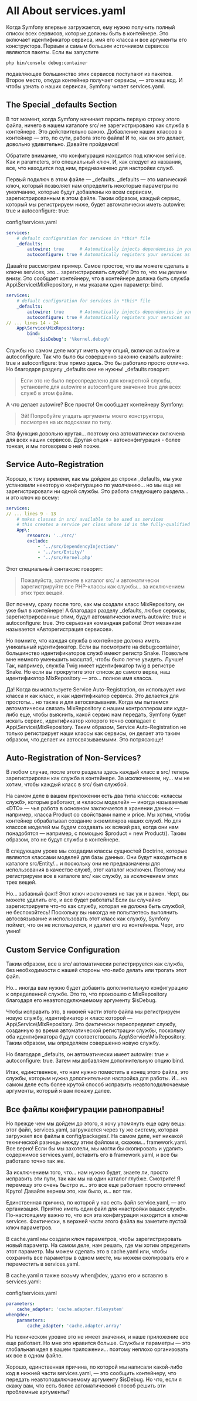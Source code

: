 # All About services.yaml

Когда Symfony впервые загружается, ему нужно получить полный список всех сервисов, которые должны быть в контейнере. Это включает идентификатор сервиса, имя его класса и все аргументы его конструктора. Первым и самым большим источником сервисов являются пакеты. Если вы запустите

```
php bin/console debug:container
```

подавляющее большинство этих сервисов поступают из пакетов. Второе место, откуда контейнер получает сервисы, — это наш код. И чтобы узнать о наших сервисах, Symfony читает services.yaml.

## The Special _defaults Section

В тот момент, когда Symfony начинает парсить первую строку этого файла, ничего в нашем каталоге src/ не зарегистрировано как служба в контейнере. Это действительно важно. Добавление наших классов в контейнер — это, по сути, работа этого файла! И то, как он это делает, довольно удивительно. Давайте пройдемся!

Обратите внимание, что конфигурация находится под ключом serivice. Как и parameters, это специальный ключ. И, как следует из названия, все, что находится под ним, предназначено для настройки служб.

Первый подключ в этом файле — _defaults. _defaults — это магический ключ, который позволяет нам определить некоторые параметры по умолчанию, которые будут добавлены ко всем сервисам, зарегистрированным в этом файле. Таким образом, каждый сервис, который мы регистрируем ниже, будет автоматически иметь autowire: true и autoconfigure: true:

config/services.yaml

```yaml
services:
    # default configuration for services in *this* file
    _defaults:
        autowire: true      # Automatically injects dependencies in your services.
        autoconfigure: true # Automatically registers your services as commands, event subscribers, etc.
```

Давайте рассмотрим пример. Самое простое, что вы можете сделать в ключе services, это... зарегистрировать службу! Это то, что мы делаем внизу. Это сообщает контейнеру, что в контейнере должна быть служба App\Service\MixRepository, и мы указали один параметр: bind.

```yaml
services:
    # default configuration for services in *this* file
    _defaults:
        autowire: true      # Automatically injects dependencies in your services.
        autoconfigure: true # Automatically registers your services as commands, event subscribers, etc.
// ... lines 14 - 24
    App\Service\MixRepository:
        bind:
            '$isDebug': '%kernel.debug%'
```

Службы на самом деле могут иметь кучу опций, включая autowire и autoconfigure. Так что было бы совершенно законно сказать autowire: true и autoconfigure: true прямо здесь. Это бы работало просто отлично. Но благодаря разделу _defaults они не нужны! _defaults говорит:

> Если это не было переопределено для конкретной службы, установите для autowire и autoconfigure значение true для всех служб в этом файле.

А что делает autowire? Все просто! Он сообщает контейнеру Symfony:

> Эй! Попробуйте угадать аргументы моего конструктора, посмотрев на их подсказки по типу.

Эта функция довольно крутая... поэтому она автоматически включена для всех наших сервисов. Другая опция - автоконфигурация - более тонкая, и мы поговорим о ней позже.

## Service Auto-Registration

Хорошо, к тому времени, как мы дойдем до строки _defaults, мы уже установили некоторую конфигурацию по умолчанию... но мы еще не зарегистрировали ни одной службы. Это работа следующего раздела... и это ключ ко всему:

```yaml
services:
// ... lines 9 - 13
    # makes classes in src/ available to be used as services
    # this creates a service per class whose id is the fully-qualified class name
    App\:
        resource: '../src/'
        exclude:
            - '../src/DependencyInjection/'
            - '../src/Entity/'
            - '../src/Kernel.php'
```

Этот специальный синтаксис говорит:

> Пожалуйста, загляните в каталог src/ и автоматически зарегистрируйте все PHP-классы как службы... за исключением этих трех вещей.

Вот почему, сразу после того, как мы создали класс MixRepository, он уже был в контейнере! А благодаря разделу _defaults, любые сервисы, зарегистрированные этим, будут автоматически иметь autowire: true и autoconfigure: true. Это серьезная командная работа! Этот механизм называется «Авторегистрация сервисов».

Но помните, что каждая служба в контейнере должна иметь уникальный идентификатор. Если вы посмотрите на debug:container, большинство идентификаторов служб имеют регистр Snake. Позвольте мне немного уменьшить масштаб, чтобы было легче увидеть. Лучше! Так, например, служба Twig имеет идентификатор twig в регистре Snake. Но если вы прокрутите этот список до самого верха, наш идентификатор MixRepository — это... полное имя класса.

Да! Когда вы используете Service Auto-Registration, он использует имя класса и как класс, и как идентификатор сервиса. Это делается для простоты... но также и для автосвязывания. Когда мы пытаемся автоматически связать MixRepository с нашим контроллером или куда-либо еще, чтобы выяснить, какой сервис нам передать, Symfony будет искать сервис, идентификатор которого точно совпадает с App\Service\MixRepository. Таким образом, Service Auto-Registration не только регистрирует наши классы как сервисы, он делает это таким образом, что делает их автосвязываемыми. Это потрясающе!

## Auto-Registration of Non-Services?

В любом случае, после этого раздела здесь каждый класс в src/ теперь зарегистрирован как служба в контейнере. За исключением, ну... мы не хотим, чтобы каждый класс в src/ был службой.

На самом деле в вашем приложении есть два типа классов: «классы служб», которые работают, и «классы моделей» — иногда называемые «DTO» — чья работа в основном заключается в хранении данных — например, класса Product со свойствами name и price. Мы хотим, чтобы контейнер обрабатывал создание экземпляров наших служб. Но для классов моделей мы будем создавать их всякий раз, когда они нам понадобятся — например, с помощью $product = new Product(). Таким образом, это не будут службы в контейнере.

В следующем уроке мы создадим классы сущностей Doctrine, которые являются классами моделей для базы данных. Они будут находиться в каталоге src/Entity/... и поскольку они не предназначены для использования в качестве служб, этот каталог исключен. Поэтому мы регистрируем все в каталоге src/ как службу, за исключением этих трех вещей.

Но... забавный факт! Этот ключ исключения не так уж и важен. Черт, вы можете удалить его, и все будет работать! Если вы случайно зарегистрируете что-то как службу, которая не должна быть службой, не беспокойтесь! Поскольку вы никогда не попытаетесь выполнить автосвязывание и использовать этот класс как службу, Symfony поймет, что он не используется, и удалит его из контейнера. Черт, это умно!

## Custom Service Configuration

Таким образом, все в src/ автоматически регистрируется как служба, без необходимости с нашей стороны что-либо делать или трогать этот файл.

Но... иногда вам нужно будет добавить дополнительную конфигурацию к определенной службе. Это то, что произошло с MixRepository благодаря его неавтоподключаемому аргументу $isDebug.

Чтобы исправить это, в нижней части этого файла мы регистрируем новую службу, идентификатор и класс которой — App\Service\MixRepository. Это фактически переопределит службу, созданную во время автоматической регистрации службы, поскольку оба идентификатора будут соответствовать App\Service\MixRepository. Таким образом, мы определяем совершенно новую службу.

Но благодаря _defaults, он автоматически имеет autowire: true и autoconfigure: true. Затем мы добавляем дополнительную опцию bind.

Итак, единственное, что нам нужно поместить в конец этого файла, это службы, которым нужна дополнительная настройка для работы. И... на самом деле есть более крутой способ исправить неавтоподключаемые аргументы, который я вам покажу далее.

## Все файлы конфигурации равноправны!

Но прежде чем мы дойдем до этого, я хочу упомянуть еще одну вещь: этот файл, services.yaml, загружается через ту же систему, которая загружает все файлы в config/packages/. На самом деле, нет никакой технической разницы между этим файлом и, скажем... framework.yaml. Все верно! Если бы мы захотели, мы могли бы скопировать и удалить содержимое services.yaml, вставить его в framework.yaml, и все бы работало точно так же.

За исключением того, что... нам нужно будет, знаете ли, просто исправить эти пути, так как мы на один каталог глубже. Смотрите! Я перемещу это очень быстро и... это все еще работает просто отлично! Круто! Давайте вернем это, как было, и... вот так.

Единственная причина, по которой у нас есть файл service.yaml, — это организация. Приятно иметь один файл для «настройки ваших служб». По-настоящему важно то, что вся эта конфигурация находится в ключе services. Фактически, в верхней части этого файла вы заметите пустой ключ параметров.

В cache.yaml мы создали ключ параметров, чтобы зарегистрировать новый параметр. На самом деле, нам решать, где мы хотим определить этот параметр. Мы можем сделать это в cache.yaml или, чтобы сохранить все параметры в одном месте, мы можем скопировать его и переместить в services.yaml.

В cache.yaml я также возьму when@dev, удалю его и вставлю в services.yaml:

config/services.yaml

```yaml
parameters:
    cache_adapter: 'cache.adapter.filesystem'
when@dev:
    parameters:
        cache_adapter: 'cache.adapter.array'
```

На техническом уровне это не имеет значения, и наше приложение все еще работает. Но мне это нравится больше. Службы и параметры — это глобальная идея в вашем приложении... поэтому неплохо организовать их все в одном файле.

Хорошо, единственная причина, по которой мы написали какой-либо код в нижней части services.yaml, — это сообщить контейнеру, что передать неавтоподключаемому аргументу $isDebug. Но что, если я скажу вам, что есть более автоматический способ решить эти проблемные аргументы?